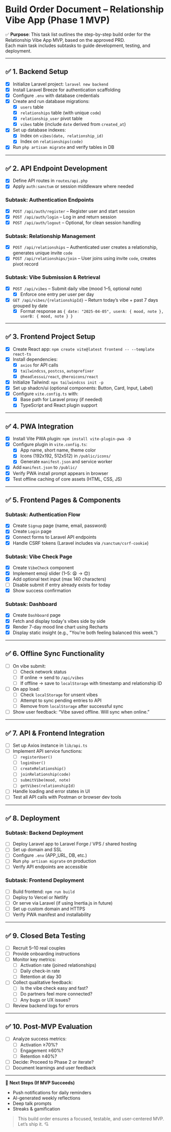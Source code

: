 # Build Order Document – Relationship Vibe App (Phase 1 MVP)

✅ **Purpose**: This task list outlines the step-by-step build order for the Relationship Vibe App MVP, based on the approved PRD.  
Each main task includes subtasks to guide development, testing, and deployment.

---

## ✅ 1. Backend Setup

- [x] Initialize Laravel project: `laravel new backend`
- [x] Install Laravel Breeze for authentication scaffolding
- [x] Configure `.env` with database credentials
- [x] Create and run database migrations:
  - [x] `users` table
  - [x] `relationships` table (with unique `code`)
  - [x] `relationship_user` pivot table
  - [x] `vibes` table (include `date` derived from `created_at`)
- [x] Set up database indexes:
  - [x] Index on `vibes(date, relationship_id)`
  - [x] Index on `relationships(code)`
- [x] Run `php artisan migrate` and verify tables in DB

---

## ✅ 2. API Endpoint Development

- [x] Define API routes in `routes/api.php`
- [x] Apply `auth:sanctum` or session middleware where needed

### Subtask: Authentication Endpoints
- [x] `POST /api/auth/register` – Register user and start session
- [x] `POST /api/auth/login` – Log in and return session
- [x] `POST /api/auth/logout` – Optional, for clean session handling

### Subtask: Relationship Management
- [x] `POST /api/relationships` – Authenticated user creates a relationship, generates unique invite `code`
- [x] `POST /api/relationships/join` – User joins using invite `code`, creates pivot record

### Subtask: Vibe Submission & Retrieval
- [x] `POST /api/vibes` – Submit daily vibe (mood 1–5, optional note)
  - [x] Enforce one entry per user per day
- [x] `GET /api/vibes/{relationshipId}` – Return today’s vibe + past 7 days grouped by date
  - [x] Format response as `{ date: "2025-04-05", userA: { mood, note }, userB: { mood, note } }`

---

## ✅ 3. Frontend Project Setup

- [x] Create React app: `npm create vite@latest frontend -- --template react-ts`
- [x] Install dependencies:
  - [x] `axios` for API calls
  - [x] `tailwindcss`, `postcss`, `autoprefixer`
  - [x] `@headlessui/react`, `@heroicons/react`
- [x] Initialize Tailwind: `npx tailwindcss init -p`
- [x] Set up shadcn/ui (optional components: Button, Card, Input, Label)
- [x] Configure `vite.config.ts` with:
  - [x] Base path for Laravel proxy (if needed)
  - [x] TypeScript and React plugin support

---

## ✅ 4. PWA Integration

- [x] Install Vite PWA plugin: `npm install vite-plugin-pwa -D`
- [x] Configure plugin in `vite.config.ts`:
  - [x] App name, short name, theme color
  - [x] Icons (192x192, 512x512) in `/public/icons/`
  - [x] Generate `manifest.json` and service worker
- [x] Add `manifest.json` to `/public/`
- [x] Verify PWA install prompt appears in browser
- [x] Test offline caching of core assets (HTML, CSS, JS)

---

## ✅ 5. Frontend Pages & Components

### Subtask: Authentication Flow
- [x] Create `Signup` page (name, email, password)
- [x] Create `Login` page
- [x] Connect forms to Laravel API endpoints
- [x] Handle CSRF tokens (Laravel includes via `/sanctum/csrf-cookie`)

### Subtask: Vibe Check Page
- [x] Create `VibeCheck` component
- [x] Implement emoji slider (1–5: 😩 → 😊)
- [x] Add optional text input (max 140 characters)
- [ ] Disable submit if entry already exists for today
- [x] Show success confirmation

### Subtask: Dashboard
- [x] Create `Dashboard` page
- [x] Fetch and display today's vibes side by side
- [x] Render 7-day mood line chart using Recharts
- [x] Display static insight (e.g., "You're both feeling balanced this week.")

---

## ✅ 6. Offline Sync Functionality

- [ ] On vibe submit:
  - [ ] Check network status
  - [ ] If online → send to `/api/vibes`
  - [ ] If offline → save to `localStorage` with timestamp and relationship ID
- [ ] On app load:
  - [ ] Check `localStorage` for unsent vibes
  - [ ] Attempt to sync pending entries to API
  - [ ] Remove from `localStorage` after successful sync
- [ ] Show user feedback: “Vibe saved offline. Will sync when online.”

---

## ✅ 7. API & Frontend Integration

- [ ] Set up Axios instance in `lib/api.ts`
- [ ] Implement API service functions:
  - [ ] `registerUser()`
  - [ ] `loginUser()`
  - [ ] `createRelationship()`
  - [ ] `joinRelationship(code)`
  - [ ] `submitVibe(mood, note)`
  - [ ] `getVibes(relationshipId)`
- [ ] Handle loading and error states in UI
- [ ] Test all API calls with Postman or browser dev tools

---

## ✅ 8. Deployment

### Subtask: Backend Deployment
- [ ] Deploy Laravel app to Laravel Forge / VPS / shared hosting
- [ ] Set up domain and SSL
- [ ] Configure `.env` (APP_URL, DB, etc.)
- [ ] Run `php artisan migrate` on production
- [ ] Verify API endpoints are accessible

### Subtask: Frontend Deployment
- [ ] Build frontend: `npm run build`
- [ ] Deploy to Vercel or Netlify
- [ ] Or serve via Laravel (if using Inertia.js in future)
- [ ] Set up custom domain and HTTPS
- [ ] Verify PWA manifest and installability

---

## ✅ 9. Closed Beta Testing

- [ ] Recruit 5–10 real couples
- [ ] Provide onboarding instructions
- [ ] Monitor key metrics:
  - [ ] Activation rate (joined relationships)
  - [ ] Daily check-in rate
  - [ ] Retention at day 30
- [ ] Collect qualitative feedback:
  - [ ] Is the vibe check easy and fast?
  - [ ] Do partners feel more connected?
  - [ ] Any bugs or UX issues?
- [ ] Review backend logs for errors

---

## ✅ 10. Post-MVP Evaluation

- [ ] Analyze success metrics:
  - [ ] Activation ≥70%?
  - [ ] Engagement ≥60%?
  - [ ] Retention ≥40%?
- [ ] Decide: Proceed to Phase 2 or iterate?
- [ ] Document learnings and user feedback

---

🚀 **Next Steps (If MVP Succeeds)**  
- Push notifications for daily reminders  
- AI-generated weekly reflections  
- Deep talk prompts  
- Streaks & gamification  

> This build order ensures a focused, testable, and user-centered MVP. Let’s ship it. 💘
